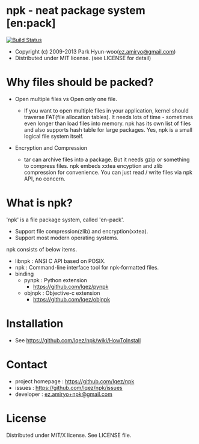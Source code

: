 npk - neat package system [en:pack]
===================================
[![Build Status](https://travis-ci.org/lqez/npk.png)](https://travis-ci.org/lqez/npk)

- Copyright (c) 2009-2013 Park Hyun-woo(ez.amiryo@gmail.com)
- Distributed under MIT license. (see LICENSE for detail)


# Why files should be packed?

- Open multiple files vs Open only one file.
    - If you want to open multiple files in your application, kernel should traverse FAT(file allocation tables).
      It needs lots of time - sometimes even longer than load files into memory.
      npk has its own list of files and also supports hash table for large packages.
      Yes, npk is a small logical file system itself.

- Encryption and Compression
    - tar can archive files into a package. But it needs gzip or something to compress files.
      npk embeds xxtea encyption and zlib compression for convenience. You can just read / write files via npk API, no concern.


# What is npk?

'npk' is a file package system, called 'en-pack'.

- Support file compression(zlib) and encryption(xxtea).
- Support most modern operating systems.

npk consists of below items.

- libnpk : ANSI C API based on POSIX.
- npk : Command-line interface tool for npk-formatted files.
- binding
    - pynpk : Python extension
        - https://github.com/lqez/pynpk
    - objnpk : Objective-c extension
        - https://github.com/lqez/objnpk


# Installation

- See https://github.com/lqez/npk/wiki/HowToInstall


# Contact

- project homepage : https://github.com/lqez/npk
- issues : https://github.com/lqez/npk/issues
- developer : ez.amiryo+npk@gmail.com


# License

Distributed under MIT/X license. See LICENSE file.
